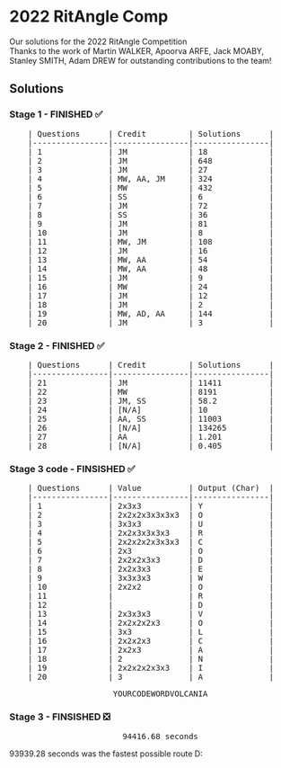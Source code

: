# 2022 RitAngle Comp
Our solutions for the 2022 RitAngle Competition  <br />
Thanks to the work of Martin WALKER, Apoorva ARFE, Jack MOABY, Stanley SMITH, Adam DREW for outstanding contributions to the team! <br />



## Solutions
### Stage 1 - FINISHED :white_check_mark:

<pre align="center">
| Questions      | Credit         | Solutions      |
|----------------|----------------|----------------|
| 1              | JM             | 18             |
| 2              | JM             | 648            |
| 3              | JM             | 27             |
| 4              | MW, AA, JM     | 324            |
| 5              | MW             | 432            |
| 6              | SS             | 6              |
| 7              | JM             | 72             |
| 8              | SS             | 36             |
| 9              | JM             | 81             |
| 10             | JM             | 8              |
| 11             | MW, JM         | 108            |
| 12             | JM             | 16             |
| 13             | MW, AA         | 54             |
| 14             | MW, AA         | 48             |
| 15             | JM             | 9              |
| 16             | MW             | 24             |
| 17             | JM             | 12             |
| 18             | JM             | 2              |
| 19             | MW, AD, AA     | 144            |
| 20             | JM             | 3              |
</pre>

### Stage 2 - FINISHED :white_check_mark:
<pre align="center">
| Questions      | Credit         | Solutions      |
|----------------|----------------|----------------|
| 21             | JM             | 11411          |
| 22             | MW             | 8191           |
| 23             | JM, SS         | 58.2           |
| 24             | [N/A]          | 10             |
| 25             | AA, SS         | 11003          |
| 26             | [N/A]          | 134265         |
| 27             | AA             | 1.201          |
| 28             | [N/A]          | 0.405          |
</pre>

### Stage 3 code - FINSISHED :white_check_mark:
<pre align="center">
| Questions      | Value          | Output (Char)  |
|----------------|----------------|----------------|
| 1              | 2x3x3          | Y              |
| 2              | 2x2x2x3x3x3x3  | O              |
| 3              | 3x3x3          | U              |
| 4              | 2x2x3x3x3x3    | R              |
| 5              | 2x2x2x2x3x3x3  | C              |
| 6              | 2x3            | O              |
| 7              | 2x2x2x3x3      | D              |
| 8              | 2x2x3x3        | E              |
| 9              | 3x3x3x3        | W              |
| 10             | 2x2x2          | O              |
| 11             |                | R              |
| 12             |                | D              |
| 13             | 2x3x3x3        | V              |
| 14             | 2x2x2x2x3      | O              |
| 15             | 3x3            | L              |
| 16             | 2x2x2x3        | C              |
| 17             | 2x2x3          | A              |
| 18             | 2              | N              |
| 19             | 2x2x2x2x3x3    | I              |
| 20             | 3              | A              |
</pre>

<pre align="center">
    YOURCODEWORDVOLCANIA
</pre>


### Stage 3 - FINSISHED :negative_squared_cross_mark: <br />
<pre align="center">
    94416.68 seconds
</pre>


93939.28 seconds was the fastest possible route D:
